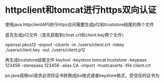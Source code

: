 # httpclient和tomcat进行https双向认证


使用java httpclientAPI进行https访问需要生成p12和truststore结尾的两个文件

首先生成p12文件（首先获取到clinet.crt和client.key两个文件）

openssl pkcs12 -export -clcerts -in ./users/client.crt -inkey ./users/client.key -out ./users/client.p12 

再生成truststore结尾文件
keytool -keystore tomcat.truststore -keypass 123456 -storepass 123456 -alias CA -import -trustcacerts -file client.crt


ps:java调用ssl请求必须将证书转换成jks格式或者keystore格式，受信任的证书为

